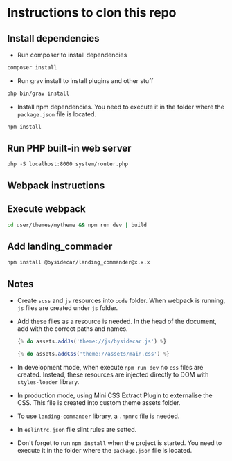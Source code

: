 # Instructions to clon this repo

## Install dependencies

* Run composer to install dependencies

```bash
composer install
```

* Run grav install to install plugins and other stuff

```bash
php bin/grav install
```

* Install npm dependencies. You need to execute it in the folder where the `package.json` file is located.

```bash
npm install
```

## Run PHP built-in web server

```
php -S localhost:8000 system/router.php  
```

## Webpack instructions

## Execute webpack

  ```bash
  cd user/themes/mytheme && npm run dev | build
  ```

## Add landing_commader

  ```bash
  npm install @bysidecar/landing_commander@x.x.x
  ```

## Notes

* Create `scss` and `js` resources into `code` folder. When webpack is running, `js` files are created under `js` folder.

* Add these files as a resource is needed. In the head of the document, add with the correct paths and names.

  ```js
  {% do assets.addJs('theme://js/bysidecar.js') %}

  {% do assets.addCss('theme://assets/main.css') %}
  ```

* In development mode, when execute `npm run dev` no `css` files are created. Instead, these resources are injected directly to DOM with `styles-loader` library.

* In production mode, using Mini CSS Extract Plugin to externalise the CSS. This file is created into custom theme assets folder.

* To use `landing-commander` library, a `.npmrc` file is needed.

* In `eslintrc.json` file slint rules are setted.

* Don't forget to run `npm install` when the project is started. You need to execute it in the folder where the `package.json` file is located.
